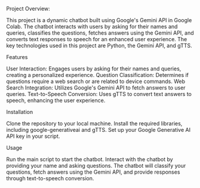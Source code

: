 Project Overview:

This project is a dynamic chatbot built using Google's Gemini API in Google Colab. The chatbot interacts with users by asking for their names and queries, classifies the questions, fetches answers using the Gemini API, and converts text responses to speech for an enhanced user experience. The key technologies used in this project are Python, the Gemini API, and gTTS.

Features

User Interaction: Engages users by asking for their names and queries, creating a personalized experience.
Question Classification: Determines if questions require a web search or are related to device commands.
Web Search Integration: Utilizes Google's Gemini API to fetch answers to user queries.
Text-to-Speech Conversion: Uses gTTS to convert text answers to speech, enhancing the user experience.

Installation

Clone the repository to your local machine.
Install the required libraries, including google-generativeai and gTTS.
Set up your Google Generative AI API key in your script.

Usage

Run the main script to start the chatbot.
Interact with the chatbot by providing your name and asking questions.
The chatbot will classify your questions, fetch answers using the Gemini API, and provide responses through text-to-speech conversion.









